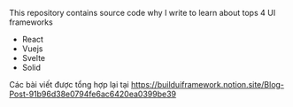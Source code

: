 This repository contains source code why I write to learn about tops 4 UI frameworks

- React
- Vuejs
- Svelte
- Solid

Các bài viết được tổng hợp lại tại https://builduiframework.notion.site/Blog-Post-91b96d38e0794fe6ac6420ea0399be39
